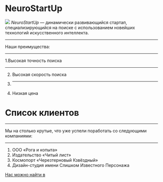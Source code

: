 # NeuroStartUp
![](https://netology-code.github.io/git-homeworks/introduction/assets/logo.png)
*NeuroStartUp* — динамически развивающийся стартап, специализирующийся на поиске с использованием новейших технологий искусственного интеллекта.
***
Наши преимущества:
***
1.Высокая точность поиска
***
2. Высокая скорость поиска
3. ***
4. Низкая цена

# Список клиентов
***
Мы на столько крутые, что уже успели поработать со следующими компаниями:
***
1. ООО «Рога и копыта»
2. Издательство «Читый лист»
3. Космопорт «Черезтерновый Кзвёздный»
4. Дизайн-студия имени Слишком Известного Персонажа

[Нас можно найти в](google.com)

